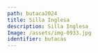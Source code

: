 ```yaml
---
path: butaca2024
title: Silla Inglesa
description: Silla Inglesa
Image: /assets/img-0933.jpg
identifier: butacas
---
```


